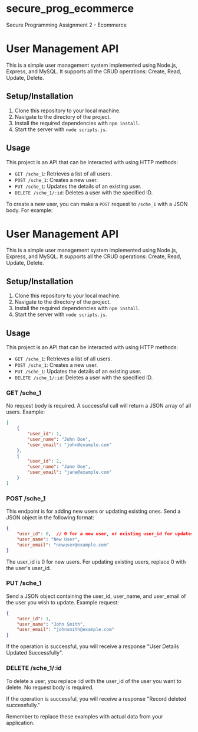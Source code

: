 # secure_prog_ecommerce
Secure Programming Assignment 2 - Ecommerce


# User Management API

This is a simple user management system implemented using Node.js, Express, and MySQL. It supports all the CRUD operations: Create, Read, Update, Delete.

## Setup/Installation

1. Clone this repository to your local machine.
2. Navigate to the directory of the project.
3. Install the required dependencies with `npm install`.
4. Start the server with `node scripts.js`.

## Usage

This project is an API that can be interacted with using HTTP methods:

- `GET /sche_1`: Retrieves a list of all users.
- `POST /sche_1`: Creates a new user.
- `PUT /sche_1`: Updates the details of an existing user.
- `DELETE /sche_1/:id`: Deletes a user with the specified ID.


To create a new user, you can make a `POST` request to `/sche_1` with a JSON body. For example:


# User Management API

This is a simple user management system implemented using Node.js, Express, and MySQL. It supports all the CRUD operations: Create, Read, Update, Delete.

## Setup/Installation

1. Clone this repository to your local machine.
2. Navigate to the directory of the project.
3. Install the required dependencies with `npm install`.
4. Start the server with `node scripts.js`.

## Usage

This project is an API that can be interacted with using HTTP methods:

- `GET /sche_1`: Retrieves a list of all users.
- `POST /sche_1`: Creates a new user.
- `PUT /sche_1`: Updates the details of an existing user.
- `DELETE /sche_1/:id`: Deletes a user with the specified ID.


### GET /sche_1

No request body is required. A successful call will return a JSON array of all users. Example:

```json
[
    {
        "user_id": 1,
        "user_name": "John Doe",
        "user_email": "john@example.com"
    },
    {
        "user_id": 2,
        "user_name": "Jane Doe",
        "user_email": "jane@example.com"
    }
]
```

### POST /sche_1

This endpoint is for adding new users or updating existing ones. Send a JSON object in the following format:

```json
{
    "user_id": 0,  // 0 for a new user, or existing user_id for updates
    "user_name": "New User",
    "user_email": "newuser@example.com"
}
```

The user_id is 0 for new users. For updating existing users, replace 0 with the user's user_id.

### PUT /sche_1
Send a JSON object containing the user_id, user_name, and user_email of the user you wish to update. Example request:

```json
{
    "user_id": 1,
    "user_name": "John Smith",
    "user_email": "johnsmith@example.com"
}
```


If the operation is successful, you will receive a response "User Details Updated Successfully".


### DELETE /sche_1/:id


To delete a user, you replace :id with the user_id of the user you want to delete. No request body is required.

If the operation is successful, you will receive a response "Record deleted successfully."

Remember to replace these examples with actual data from your application.

